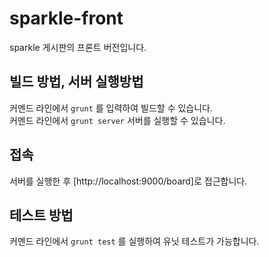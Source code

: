 # sparkle-front

sparkle 게시판의 프론트 버전입니다.

## 빌드 방법, 서버 실행방법

커멘드 라인에서 `grunt` 를 입력하여 빌드할 수 있습니다.  
커멘드 라인에서 `grunt server` 서버를 실행할 수 있습니다.

## 접속

서버를 실행한 후 [http://localhost:9000/board]로 접근합니다.

## 테스트 방법

커멘드 라인에서 `grunt test` 를 실행하여 유닛 테스트가 가능합니다.
